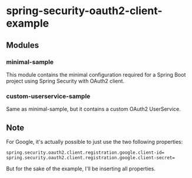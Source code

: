 # spring-security-oauth2-client-example

## Modules

### minimal-sample

This module contains the minimal configuration required for a Spring Boot project using Spring Security with OAuth2 client. 


### custom-userservice-sample

Same as minimal-sample, but it contains a custom OAuth2 UserService.


## Note

For Google, it's actually possible to just use the two following properties:

```properties
spring.security.oauth2.client.registration.google.client-id=
spring.security.oauth2.client.registration.google.client-secret=
```

But for the sake of the example, I'll be inserting all properties.
